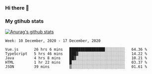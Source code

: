 ### Hi there 👋

### My gtihub stats

[![Anurag's github stats](https://github-readme-stats.vercel.app/api?username=gaozhidong)](https://github.com/gaozhidong/github-readme-stats)

<!--START_SECTION:waka-->
```text
Week: 10 December, 2020 - 17 December, 2020

Vue.js       26 hrs 6 mins   ████████████████░░░░░░░░░   64.36 % 
TypeScript   5 hrs 46 mins   ███▓░░░░░░░░░░░░░░░░░░░░░   14.22 % 
Java         4 hrs 8 mins    ██▓░░░░░░░░░░░░░░░░░░░░░░   10.21 % 
HTML         1 hr 22 mins    █░░░░░░░░░░░░░░░░░░░░░░░░   03.37 % 
JSON         39 mins         ▒░░░░░░░░░░░░░░░░░░░░░░░░   01.61 % 
```
<!--END_SECTION:waka-->